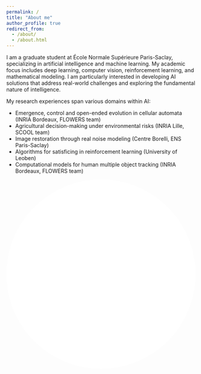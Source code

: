 ```yaml
---
permalink: /
title: "About me"
author_profile: true
redirect_from: 
  - /about/
  - /about.html
---
```


I am a graduate student at École Normale Supérieure Paris-Saclay, specializing in artificial intelligence and machine learning. My academic focus includes deep learning, computer vision, reinforcement learning, and mathematical modeling. I am particularly interested in developing AI solutions that address real-world challenges and exploring the fundamental nature of intelligence.

My research experiences span various domains within AI:

- Emergence, control and open-ended evolution in cellular automata (INRIA Bordeaux, FLOWERS team)
- Agricultural decision-making under environmental risks (INRIA Lille, SCOOL team)
- Image restoration through real noise modeling (Centre Borelli, ENS Paris-Saclay)
- Algorithms for satisficing in reinforcement learning (University of Leoben)
- Computational models for human multiple object tracking (INRIA Bordeaux, FLOWERS team)

<embed src="_pages/slime.html" style="width:500px; height: 500px; border-radius: 50%">
